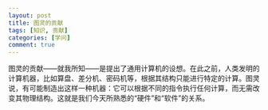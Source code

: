 ```yaml
---
layout: post
title: 图灵的贡献
tags: [知识, 贡献]
categories: [学问]
comment: true
---
```


图灵的贡献——就我所知——是提出了通用计算机的设想。在此之前，人类发明的计算机器，比如算盘、差分机、密码机等，根据其结构只能进行特定的计算。图灵说，有可能制造出这样一种机器：它可以根据不同的指令执行任何计算，而无需改变其物理结构。这就是我们今天所熟悉的“硬件”和“软件”的关系。

